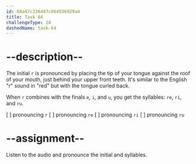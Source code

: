 ```yaml
---
id: 68a47c236487c064936929a4
title: Task 64
challengeType: 24
dashedName: task-64
---
```


<!--SPEAKING-->

<!-- (Audio) A: r, re, ri, ru -->

# --description--

The initial `r` is pronounced by placing the tip of your tongue against the roof of your mouth, just behind your upper front teeth. It's similar to the English "r" sound in "red" but with the tongue curled back.

When `r` combines with the finals `e`, `i`, and `u`, you get the syllables: `re`, `ri`, and `ru`.

[ ] pronouncing `r`
[ ] pronouncing `re`
[ ] pronouncing `ri`
[ ] pronouncing `ru`

# --assignment--

Listen to the audio and pronounce the initial and syllables.
